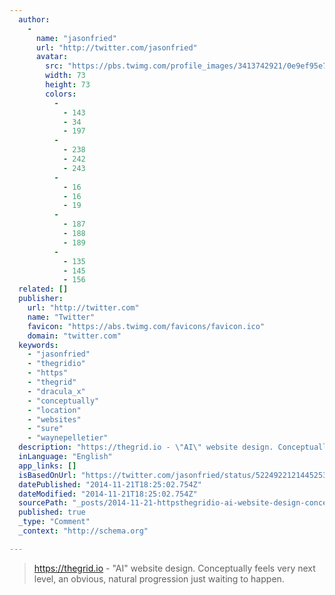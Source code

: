 ```yaml
---
  author: 
    - 
      name: "jasonfried"
      url: "http://twitter.com/jasonfried"
      avatar: 
        src: "https://pbs.twimg.com/profile_images/3413742921/0e9ef95e76c4a965b9b177fa2267d6c1_bigger.png"
        width: 73
        height: 73
        colors: 
          - 
            - 143
            - 34
            - 197
          - 
            - 238
            - 242
            - 243
          - 
            - 16
            - 16
            - 19
          - 
            - 187
            - 188
            - 189
          - 
            - 135
            - 145
            - 156
  related: []
  publisher: 
    url: "http://twitter.com"
    name: "Twitter"
    favicon: "https://abs.twimg.com/favicons/favicon.ico"
    domain: "twitter.com"
  keywords: 
    - "jasonfried"
    - "thegridio"
    - "https"
    - "thegrid"
    - "dracula_x"
    - "conceptually"
    - "location"
    - "websites"
    - "sure"
    - "waynepelletier"
  description: "https://thegrid.io - \"AI\" website design. Conceptually feels very next level, an obvious, natural progression just waiting to happen."
  inLanguage: "English"
  app_links: []
  isBasedOnUrl: "https://twitter.com/jasonfried/status/522492212144525312"
  datePublished: "2014-11-21T18:25:02.754Z"
  dateModified: "2014-11-21T18:25:02.754Z"
  sourcePath: "_posts/2014-11-21-httpsthegridio-ai-website-design-conceptually-feels.md"
  published: true
  _type: "Comment"
  _context: "http://schema.org"

---
```

> https://thegrid.io - "AI" website design. Conceptually feels very next level, an obvious, natural progression just waiting to happen.